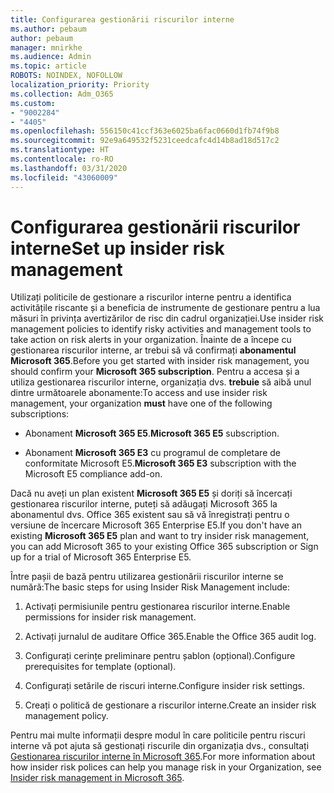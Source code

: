 ```yaml
---
title: Configurarea gestionării riscurilor interne
ms.author: pebaum
author: pebaum
manager: mnirkhe
ms.audience: Admin
ms.topic: article
ROBOTS: NOINDEX, NOFOLLOW
localization_priority: Priority
ms.collection: Adm_O365
ms.custom:
- "9002284"
- "4405"
ms.openlocfilehash: 556150c41ccf363e6025ba6fac0660d1fb74f9b8
ms.sourcegitcommit: 92e9a649532f5231ceedcafc4d14b8ad18d517c2
ms.translationtype: HT
ms.contentlocale: ro-RO
ms.lasthandoff: 03/31/2020
ms.locfileid: "43060009"
---
```

# <a name="set-up-insider-risk-management"></a><span data-ttu-id="a3790-102">Configurarea gestionării riscurilor interne</span><span class="sxs-lookup"><span data-stu-id="a3790-102">Set up insider risk management</span></span>

<span data-ttu-id="a3790-103">Utilizați politicile de gestionare a riscurilor interne pentru a identifica activitățile riscante și a beneficia de instrumente de gestionare pentru a lua măsuri în privința avertizărilor de risc din cadrul organizației.</span><span class="sxs-lookup"><span data-stu-id="a3790-103">Use insider risk management policies to identify risky activities and management tools to take action on risk alerts in your organization.</span></span> <span data-ttu-id="a3790-104">Înainte de a începe cu gestionarea riscurilor interne, ar trebui să vă confirmați **abonamentul Microsoft 365**.</span><span class="sxs-lookup"><span data-stu-id="a3790-104">Before you get started with insider risk management, you should confirm your **Microsoft 365 subscription**.</span></span> <span data-ttu-id="a3790-105">Pentru a accesa și a utiliza gestionarea riscurilor interne, organizația dvs. **trebuie** să aibă unul dintre următoarele abonamente:</span><span class="sxs-lookup"><span data-stu-id="a3790-105">To access and use insider risk management, your organization **must** have one of the following subscriptions:</span></span>

- <span data-ttu-id="a3790-106">Abonament **Microsoft 365 E5**.</span><span class="sxs-lookup"><span data-stu-id="a3790-106">**Microsoft 365 E5** subscription.</span></span>

- <span data-ttu-id="a3790-107">Abonament **Microsoft 365 E3** cu programul de completare de conformitate Microsoft E5.</span><span class="sxs-lookup"><span data-stu-id="a3790-107">**Microsoft 365 E3** subscription with the Microsoft E5 compliance add-on.</span></span>

<span data-ttu-id="a3790-108">Dacă nu aveți un plan existent **Microsoft 365 E5** și doriți să încercați gestionarea riscurilor interne, puteți să adăugați Microsoft 365 la abonamentul dvs. Office 365 existent sau să vă înregistrați pentru o versiune de încercare Microsoft 365 Enterprise E5.</span><span class="sxs-lookup"><span data-stu-id="a3790-108">If you don't have an existing **Microsoft 365 E5** plan and want to try insider risk management, you can add Microsoft 365 to your existing Office 365 subscription or Sign up for a trial of Microsoft 365 Enterprise E5.</span></span>

<span data-ttu-id="a3790-109">Între pașii de bază pentru utilizarea gestionării riscurilor interne se numără:</span><span class="sxs-lookup"><span data-stu-id="a3790-109">The basic steps for using Insider Risk Management include:</span></span>

1. <span data-ttu-id="a3790-110">Activați permisiunile pentru gestionarea riscurilor interne.</span><span class="sxs-lookup"><span data-stu-id="a3790-110">Enable permissions for insider risk management.</span></span>

2. <span data-ttu-id="a3790-111">Activați jurnalul de auditare Office 365.</span><span class="sxs-lookup"><span data-stu-id="a3790-111">Enable the Office 365 audit log.</span></span>

3. <span data-ttu-id="a3790-112">Configurați cerințe preliminare pentru șablon (opțional).</span><span class="sxs-lookup"><span data-stu-id="a3790-112">Configure prerequisites for template (optional).</span></span>

4. <span data-ttu-id="a3790-113">Configurați setările de riscuri interne.</span><span class="sxs-lookup"><span data-stu-id="a3790-113">Configure insider risk settings.</span></span>

5. <span data-ttu-id="a3790-114">Creați o politică de gestionare a riscurilor interne.</span><span class="sxs-lookup"><span data-stu-id="a3790-114">Create an insider risk management policy.</span></span>

<span data-ttu-id="a3790-115">Pentru mai multe informații despre modul în care politicile pentru riscuri interne vă pot ajuta să gestionați riscurile din organizația dvs., consultați [Gestionarea riscurilor interne în Microsoft 365](https://go.microsoft.com/fwlink/?linkid=2123907).</span><span class="sxs-lookup"><span data-stu-id="a3790-115">For more information about how insider risk polices can help you manage risk in your Organization, see [Insider risk management in Microsoft 365](https://go.microsoft.com/fwlink/?linkid=2123907).</span></span>
